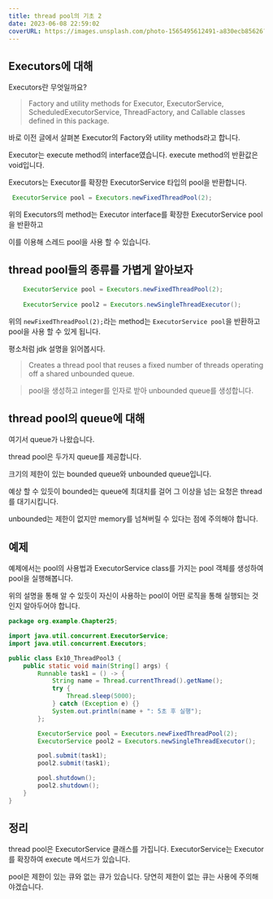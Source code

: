 ```yaml
---
title: thread pool의 기초 2
date: 2023-06-08 22:59:02
coverURL: https://images.unsplash.com/photo-1565495612491-a830ecb85626?ixlib=rb-4.0.3&ixid=M3wxMjA3fDB8MHxwaG90by1wYWdlfHx8fGVufDB8fHx8fA%3D%3D&auto=format&fit=crop&w=870&q=80
---
```


## Executors에 대해

Executors란 무엇일까요?

> Factory and utility methods for Executor, ExecutorService, ScheduledExecutorService, ThreadFactory, and Callable classes defined in this package. 

바로 이전 글에서 살펴본 Executor의 Factory와 utility methods라고 합니다.

Executor는 execute method의 interface였습니다.
execute method의 반환값은 void입니다.

Executors는 Executor를 확장한 ExecutorService 타입의 pool을 반환합니다.

```java
 ExecutorService pool = Executors.newFixedThreadPool(2);
```

위의 Executors의 method는 Executor interface를 확장한 ExecutorService pool을 반환하고

이를 이용해 스레드 pool을 사용 할 수 있습니다.

## thread pool들의 종류를 가볍게 알아보자

```java
	ExecutorService pool = Executors.newFixedThreadPool(2);		
    
    ExecutorService pool2 = Executors.newSingleThreadExecutor();

```

위의 `newFixedThreadPool(2);`라는 method는
`ExecutorService pool`을 반환하고 pool을 사용 할 수 있게 됩니다.

평소처럼 jdk 설명을 읽어봅시다.

> Creates a thread pool that reuses a fixed number of threads operating off a shared unbounded queue.

> pool을 생성하고 integer를 인자로 받아 unbounded queue를 생성합니다.

## thread pool의 queue에 대해

여기서 queue가 나왔습니다.

thread pool은 두가지 queue를 제공합니다.

크기의 제한이 있는 bounded queue와 unbounded queue입니다.

예상 할 수 있듯이 bounded는 queue에 최대치를 걸어 그 이상을 넘는 요청은 thread를 대기시킵니다.

unbounded는 제한이 없지만 memory를 넘쳐버릴 수 있다는 점에 주의해야 합니다.


## 예제 

예제에서는 pool의 사용법과
ExecutorService class를 가지는 pool 객체를 생성하여
pool을 실행해봅니다.

위의 설명을 통해 알 수 있듯이 자신이 사용하는 pool이
어떤 로직을 통해 실행되는 것인지 알아두어야 합니다.

```java
package org.example.Chapter25;

import java.util.concurrent.ExecutorService;
import java.util.concurrent.Executors;

public class Ex10_ThreadPool3 {
	public static void main(String[] args) {
		Runnable task1 = () -> {
			String name = Thread.currentThread().getName();
			try {
				Thread.sleep(5000);
			} catch (Exception e) {}
			System.out.println(name + ": 5초 후 실행");
		};

		ExecutorService pool = Executors.newFixedThreadPool(2);
		ExecutorService pool2 = Executors.newSingleThreadExecutor();

		pool.submit(task1);
		pool2.submit(task1);

		pool.shutdown();
		pool2.shutdown();
	}
}

```

## 정리

thread pool은 ExecutorService 클래스를 가집니다.
ExecutorService는 Executor를 확장하여 execute 메서드가 있습니다.

pool은 제한이 있는 큐와 없는 큐가 있습니다.
당연히 제한이 없는 큐는 사용에 주의해야겠습니다.